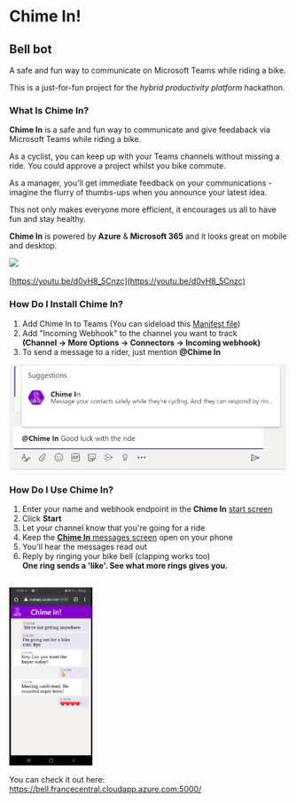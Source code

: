 # Chime In!
## Bell bot
 
A safe and fun way to communicate on Microsoft Teams while riding a bike.

This is a just-for-fun project for the _hybrid productivity platform_ hackathon.
### What Is __Chime In__?

__Chime In__ is a safe and fun way to communicate and give feedaback via Microsoft Teams while riding a bike.

As a cyclist, you can keep up with your Teams channels without missing a ride. You could approve a project whilst you bike commute.

As a manager, you'll get immediate feedback on your communications - imagine the flurry of thumbs-ups when you announce your latest idea.

This not only makes everyone more efficient, it encourages us all to have fun and stay healthy.

__Chime In__ is powered by __Azure__ & __Microsoft 365__ and it looks great on mobile and desktop.


[<img src="https://img.youtube.com/vi/d0vH8_5Cnzc/maxresdefault.jpg" width="50%">](https://youtu.be/d0vH8_5Cnzc)

[https://youtu.be/d0vH8_5Cnzc](https://youtu.be/d0vH8_5Cnzc)


### How Do I Install __Chime In__?

1. Add Chime In to Teams (You can sideload this <a href="/ChimeInManifest">Manifest file</a>)
1. Add "Incoming Webhook" to the channel you want to track<br>
__(Channel -> More Options -> Connectors -> Incoming webhook)__
1. To send a message to a rider, just mention <b>@Chime In</b>

<img src="/web/images/mention.png" width="500">


### How Do I Use __Chime In__?

1. Enter your name and webhook endpoint in the __Chime In__ <a href="/">start screen</a>
1. Click __Start__
1. Let your channel know that you're going for a ride
1. Keep the <a href="/">__Chime In__ messages screen</a> open on your phone
1. You'll hear the messages read out
1. Reply by ringing your bike bell (clapping works too)
<br>__One ring sends a 'like'. See what more rings gives you.__
<br>
<img src="/web/images/screen.png" width="150">

You can check it out here: https://bell.francecentral.cloudapp.azure.com:5000/
